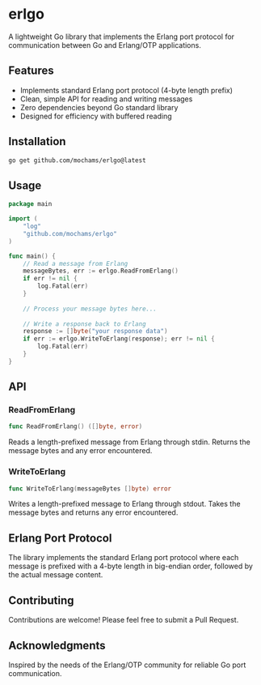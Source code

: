 # erlgo

A lightweight Go library that implements the Erlang port protocol for communication between Go and Erlang/OTP applications.

## Features

- Implements standard Erlang port protocol (4-byte length prefix)
- Clean, simple API for reading and writing messages
- Zero dependencies beyond Go standard library
- Designed for efficiency with buffered reading

## Installation

```bash
go get github.com/mochams/erlgo@latest
```

## Usage

```go
package main

import (
    "log"
    "github.com/mochams/erlgo"
)

func main() {
    // Read a message from Erlang
    messageBytes, err := erlgo.ReadFromErlang()
    if err != nil {
        log.Fatal(err)
    }
    
    // Process your message bytes here...
    
    // Write a response back to Erlang
    response := []byte("your response data")
    if err := erlgo.WriteToErlang(response); err != nil {
        log.Fatal(err)
    }
}
```

## API

### ReadFromErlang

```go
func ReadFromErlang() ([]byte, error)
```

Reads a length-prefixed message from Erlang through stdin. Returns the message bytes and any error encountered.

### WriteToErlang

```go
func WriteToErlang(messageBytes []byte) error
```

Writes a length-prefixed message to Erlang through stdout. Takes the message bytes and returns any error encountered.

## Erlang Port Protocol

The library implements the standard Erlang port protocol where each message is prefixed with a 4-byte length in big-endian order, followed by the actual message content.

## Contributing

Contributions are welcome! Please feel free to submit a Pull Request.

## Acknowledgments

Inspired by the needs of the Erlang/OTP community for reliable Go port communication.
